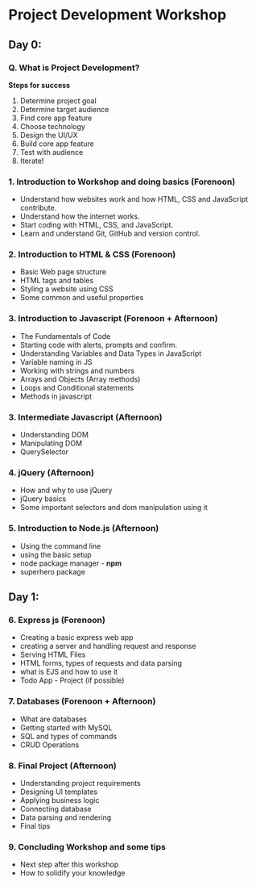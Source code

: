 # Project Development Workshop

## Day 0:
### Q. What is Project Development?
**Steps for success**
1. Determine project goal
2. Determine target audience
3. Find core app feature
4. Choose technology
5. Design the UI/UX
6. Build core app feature
7. Test with audience
8. Iterate!

### 1. Introduction to Workshop and doing basics (Forenoon)
- Understand how websites work and how HTML, CSS and JavaScript contribute.
- Understand how the internet works.
- Start coding with HTML, CSS, and JavaScript.
- Learn and understand Git, GitHub and version control.

### 2. Introduction to HTML & CSS (Forenoon)
- Basic Web page structure
- HTML tags and tables
- Styling a website using CSS
- Some common and useful properties 

### 3. Introduction to Javascript (Forenoon + Afternoon)
- The Fundamentals of Code
- Starting code with alerts, prompts and confirm.
- Understanding Variables and Data Types in JavaScript
- Variable naming in JS
- Working with strings and numbers
- Arrays and Objects (Array methods)
- Loops and Conditional statements
- Methods in javascript

### 3. Intermediate Javascript (Afternoon)
- Understanding DOM
- Manipulating DOM 
- QuerySelector 

### 4. jQuery (Afternoon)
- How and why to use jQuery
- jQuery basics
- Some important selectors and dom manipulation using it

### 5. Introduction to Node.js (Afternoon)
- Using the command line
- using the basic setup
- node package manager - **npm**
- superhero package


## Day 1:
### 6. Express js (Forenoon)
- Creating a basic express web app
- creating a server and handling request and response
- Serving HTML Files
- HTML forms, types of requests and data parsing
- what is EJS and how to use it
- Todo App - Project (if possible)

### 7. Databases (Forenoon + Afternoon)
- What are databases
- Getting started with MySQL
- SQL and types of commands
- CRUD Operations

### 8. Final Project (Afternoon)
- Understanding project requirements
- Designing UI templates
- Applying business logic
- Connecting database
- Data parsing and rendering
- Final tips

### 9. Concluding Workshop and some tips
- Next step after this workshop
- How to solidify your knowledge
